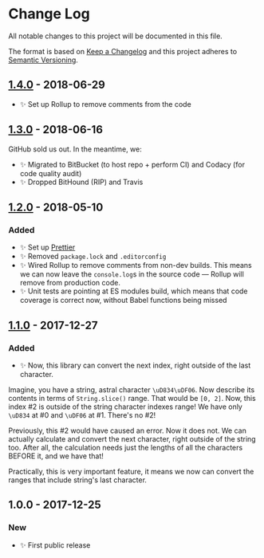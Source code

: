 # Change Log

All notable changes to this project will be documented in this file.

The format is based on [Keep a Changelog](http://keepachangelog.com/)
and this project adheres to [Semantic Versioning](http://semver.org/).

## [1.4.0] - 2018-06-29

- ✨ Set up Rollup to remove comments from the code

## [1.3.0] - 2018-06-16

GitHub sold us out. In the meantime, we:

- ✨ Migrated to BitBucket (to host repo + perform CI) and Codacy (for code quality audit)
- ✨ Dropped BitHound (RIP) and Travis

## [1.2.0] - 2018-05-10

### Added

- ✨ Set up [Prettier](https://prettier.io)
- ✨ Removed `package.lock` and `.editorconfig`
- ✨ Wired Rollup to remove comments from non-dev builds. This means we can now leave the `console.log`s in the source code — Rollup will remove from production code.
- ✨ Unit tests are pointing at ES modules build, which means that code coverage is correct now, without Babel functions being missed

## [1.1.0] - 2017-12-27

### Added

- ✨ Now, this library can convert the next index, right outside of the last character.

Imagine, you have a string, astral character `\uD834\uDF06`.
Now describe its contents in terms of `String.slice()` range.
That would be `[0, 2]`. Now, this index \#2 is outside of the string character
indexes range! We have only `\uD834` at \#0 and `\uDF06` at \#1. There's no \#2!

Previously, this \#2 would have caused an error. Now it does not. We can actually
calculate and convert the next character, right outside of the string too. After
all, the calculation needs just the lengths of all the characters BEFORE it, and
we have that!

Practically, this is very important feature, it means we now can convert the ranges
that include string's last character.

## 1.0.0 - 2017-12-25

### New

- ✨ First public release

[1.1.0]: https://bitbucket.org/codsen/string-convert-indexes/branches/compare/v1.1.0%0Dv1.0.2#diff
[1.2.0]: https://bitbucket.org/codsen/string-convert-indexes/branches/compare/v1.2.0%0Dv1.1.4#diff
[1.3.0]: https://bitbucket.org/codsen/string-convert-indexes/branches/compare/v1.3.0%0Dv1.2.1#diff
[1.4.0]: https://bitbucket.org/codsen/string-convert-indexes/branches/compare/v1.4.0%0Dv1.3.0#diff
